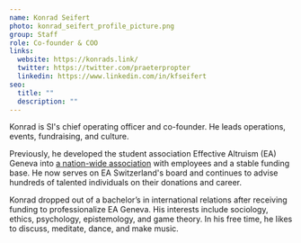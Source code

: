 ```yaml
---
name: Konrad Seifert
photo: konrad_seifert_profile_picture.png
group: Staff
role: Co-founder & COO
links:
  website: https://konrads.link/
  twitter: https://twitter.com/praeterpropter
  linkedin: https://www.linkedin.com/in/kfseifert
seo:
  title: ""
  description: ""
---
```

Konrad is SI's chief operating officer and co-founder. He leads operations, events, fundraising, and culture.

Previously, he developed the student association Effective Altruism (EA) Geneva into [a nation-wide association](https://effectivealtruism.ch/) with employees and a stable funding base. He now serves on EA Switzerland's board and continues to advise hundreds of talented individuals on their donations and career.

Konrad dropped out of a bachelor’s in international relations after receiving funding to professionalize EA Geneva. His interests include sociology, ethics, psychology, epistemology, and game theory. In his free time, he likes to discuss, meditate, dance, and make music.
